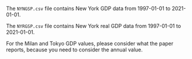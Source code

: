 The `NYNGSP.csv` file contains New York GDP data from 1997-01-01 to 2021-01-01.

The `NYRGSP.csv` file contains New York real GDP data from 1997-01-01 to 2021-01-01.

For the Milan and Tokyo GDP values, please consider what the paper reports, because you need to consider the annual value.


